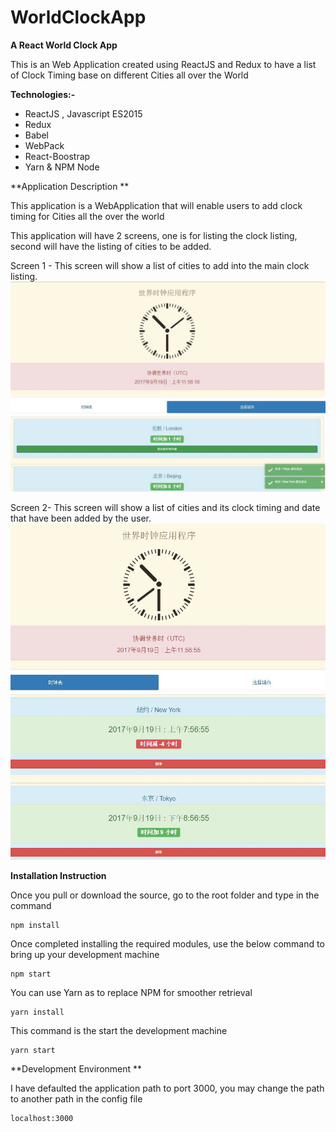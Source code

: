 # WorldClockApp
 **A React World Clock App**
 
 This is an Web Application created using ReactJS and Redux to have a list of Clock Timing base on different Cities all over the World

**Technologies:-**
- ReactJS , Javascript ES2015
- Redux
- Babel
- WebPack
- React-Boostrap
- Yarn & NPM Node

**Application Description **

This application is a WebApplication that will enable users to add clock timing for Cities all the over the world

This application will have 2 screens, one is for listing the clock listing, second will have the listing of cities to be added.

Screen 1 - This screen will show a list of cities to add into the main clock listing.
![alt text](https://raw.githubusercontent.com/codedsphere/WorldClockApp/master/src/media/images/UI-01.JPG)

Screen 2- This screen will show a list of cities and its clock timing and date that have been added by the user.
![alt text](https://raw.githubusercontent.com/codedsphere/WorldClockApp/master/src/media/images/UI-02.JPG)

**Installation Instruction**

Once you pull or download the source, go to the root folder and type in the command
```
npm install
```
Once completed installing the required modules, use the below command to bring up your development machine
```
npm start
```

You can use Yarn as to replace NPM for smoother retrieval
```
yarn install
```
This command is the start the development machine
```
yarn start
```

**Development Environment **

I have defaulted the application path to port 3000, you may change the path to another path in the config file
```
localhost:3000 
```



